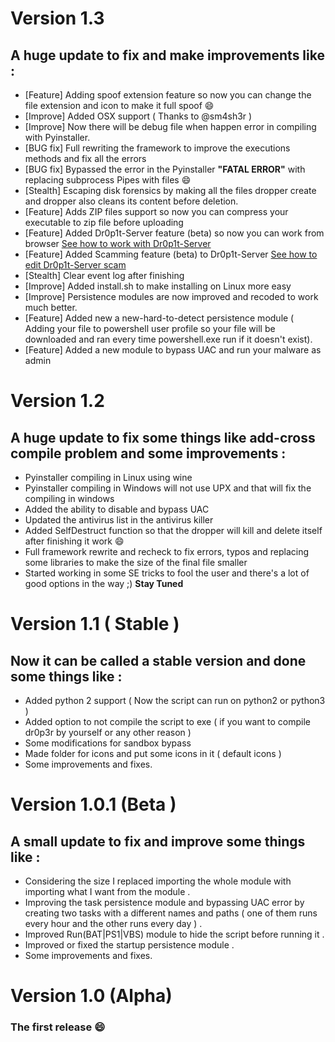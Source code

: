 # Version 1.3
## A huge update to fix and make improvements like :
- [Feature] Adding spoof extension feature so now you can change the file extension and icon to make it full spoof :smile:
- [Improve] Added OSX support ( Thanks to @sm4sh3r )
- [Improve] Now there will be debug file when happen error in compiling with Pyinstaller.
- [BUG fix] Full rewriting the framework to improve the executions methods and fix all the errors
- [BUG fix] Bypassed the error in the Pyinstaller **"FATAL ERROR"** with replacing subprocess Pipes with files :smile:
- [Stealth] Escaping disk forensics by making all the files dropper create and dropper also cleans its content before deletion.
- [Feature] Adds ZIP files support so now you can compress your executable to zip file before uploading
- [Feature] Added Dr0p1t-Server feature (beta) so now you can work from browser [See how to work with Dr0p1t-Server](https://github.com/D4Vinci/Dr0p1t-Framework#Work-with-Dr0p1t-Server)
- [Feature] Added Scamming feature (beta) to Dr0p1t-Server [See how to edit Dr0p1t-Server scam ](https://github.com/D4Vinci/Dr0p1t-Framework#Work-with-Dr0p1t-Server)
- [Stealth] Clear event log after finishing
- [Improve] Added install.sh to make installing on Linux more easy
- [Improve] Persistence modules are now improved and recoded to work much better.
- [Feature] Added new a new-hard-to-detect persistence module ( Adding your file to powershell user profile so your file will be downloaded and ran every time powershell.exe run if it doesn't exist).
- [Feature] Added a new module to bypass UAC and run your malware as admin


# Version 1.2
## A huge update to fix some things like add-cross compile problem and some improvements :
- Pyinstaller compiling in Linux using wine
- Pyinstaller compiling in Windows will not use UPX and that will fix the compiling in windows
- Added the ability to disable and bypass UAC
- Updated the antivirus list in the antivirus killer
- Added SelfDestruct function so that the dropper will kill and delete itself after finishing it work :smile:
- Full framework rewrite and recheck to fix errors, typos and replacing some libraries to make the size of the final file smaller
- Started working in some SE tricks to fool the user and there's a lot of good options in the way ;) **Stay Tuned**

# Version 1.1 ( Stable )
## Now it can be called a stable version and done some things like :
- Added python 2 support ( Now the script can run on python2 or python3 )
- Added option to not compile the script to exe ( if you want to compile dr0p3r by yourself or any other reason )
- Some modifications for sandbox bypass
- Made folder for icons and put some icons in it ( default icons )
- Some improvements and fixes.

# Version 1.0.1 (Beta )
## A small update to fix and improve some things like :
- Considering the size I replaced importing the whole module with importing what I want from the module .
- Improving the task persistence module and bypassing UAC error by creating two tasks with a different names and paths ( one of them runs every hour and the other runs every day ) .
- Improved Run(BAT|PS1|VBS) module to hide the script before running it .
- Improved or fixed the startup persistence module .
- Some improvements and fixes.

# Version 1.0 (Alpha)
### The first release :smile:
